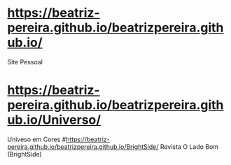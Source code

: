 # https://beatriz-pereira.github.io/beatrizpereira.github.io/
Site Pessoal
# https://beatriz-pereira.github.io/beatrizpereira.github.io/Universo/
Univeso em Cores
#https://beatriz-pereira.github.io/beatrizpereira.github.io/BrightSide/
Revista O Lado Bom (BrightSide)
